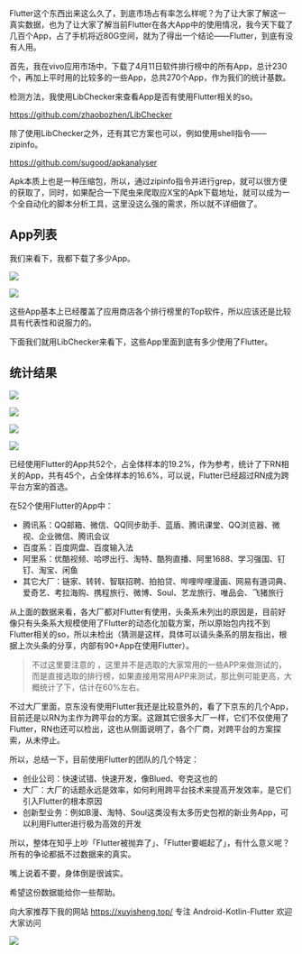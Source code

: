 Flutter这个东西出来这么久了，到底市场占有率怎么样呢？为了让大家了解这一真实数据，也为了让大家了解当前Flutter在各大App中的使用情况，我今天下载了几百个App，占了手机将近80G空间，就为了得出一个结论——Flutter，到底有没有人用。

首先，我在vivo应用市场中，下载了4月11日软件排行榜中的所有App，总计230个，再加上平时用的比较多的一些App，总共270个App，作为我们的统计基数。

检测方法，我使用LibChecker来查看App是否有使用Flutter相关的so。

https://github.com/zhaobozhen/LibChecker

除了使用LibChecker之外，还有其它方案也可以，例如使用shell指令——zipinfo。

https://github.com/sugood/apkanalyser

Apk本质上也是一种压缩包，所以，通过zipinfo指令并进行grep，就可以很方便的获取了，同时，如果配合一下爬虫来爬取应X宝的Apk下载地址，就可以成为一个全自动化的脚本分析工具，这里没这么强的需求，所以就不详细做了。

## App列表

我们来看下，我都下载了多少App。

![](https://lequ.co/2022/05/1301.png)

![](https://lequ.co/2022/05/1302.png)

这些App基本上已经覆盖了应用商店各个排行榜里的Top软件，所以应该还是比较具有代表性和说服力的。

下面我们就用LibChecker来看下，这些App里面到底有多少使用了Flutter。

## 统计结果

![](https://lequ.co/2022/05/1303.png)

![](https://lequ.co/2022/05/1304.png)

![](https://lequ.co/2022/05/1305.png)

![](https://lequ.co/2022/05/1306.png)

已经使用Flutter的App共52个，占全体样本的19.2%，作为参考，统计了下RN相关的App，共有45个，占全体样本的16.6%，可以说，Flutter已经超过RN成为跨平台方案的首选。

在52个使用Flutter的App中：

- 腾讯系：QQ邮箱、微信、QQ同步助手、蓝盾、腾讯课堂、QQ浏览器、微视、企业微信、腾讯会议
- 百度系：百度网盘、百度输入法
- 阿里系：优酷视频、哈啰出行、淘特、酷狗直播、阿里1688、学习强国、钉钉、淘宝、闲鱼
- 其它大厂：链家、转转、智联招聘、拍拍贷、哔哩哔哩漫画、网易有道词典、爱奇艺、考拉海购、携程旅行、微博、Soul、艺龙旅行、唯品会、飞猪旅行

从上面的数据来看，各大厂都对Flutter有使用，头条系未列出的原因是，目前好像只有头条系大规模使用了Flutter的动态化加载方案，所以原始包内找不到Flutter相关的so，所以未检出（猜测是这样，具体可以请头条系的朋友指出，根据上次头条的分享，内部有90+App在使用Flutter）。

>不过这里要注意的 ，这里并不是选取的大家常用的一些APP来做测试的，而是直接选取的排行榜，如果直接用常用APP来测试，那比例可能更高，大概统计了下，估计在60%左右。

不过大厂里面，京东没有使用Flutter我还是比较意外的，看了下京东的几个App，目前还是以RN为主作为跨平台的方案。这跟其它很多大厂一样，它们不仅使用了Flutter，RN也还可以检出，这也从侧面说明了，各个厂商，对跨平台的方案探索，从未停止。

所以，总结一下，目前使用Flutter的团队的几个特定：

- 创业公司：快速试错、快速开发，像Blued、夸克这也的
- 大厂：大厂的话题永远是效率，如何利用跨平台技术来提高开发效率，是它们引入Flutter的根本原因
- 创新型业务：例如B漫、淘特、Soul这类没有太多历史包袱的新业务App，可以利用Flutter进行极为高效的开发

所以，整体在知乎上吵「Flutter被抛弃了」、「Flutter要崛起了」，有什么意义呢？所有的争论都抵不过数据来的真实。

嘴上说着不要，身体倒是很诚实。

希望这份数据能给你一些帮助。

向大家推荐下我的网站 https://xuyisheng.top/ 专注 Android-Kotlin-Flutter 欢迎大家访问

![](https://lequ.co/2022/05/1307.png)